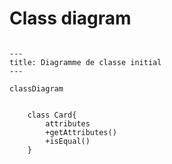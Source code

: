 # Class diagram

```mermaid

---
title: Diagramme de classe initial
---

classDiagram

    
    class Card{
        attributes
        +getAttributes()
        +isEqual()
    }

```